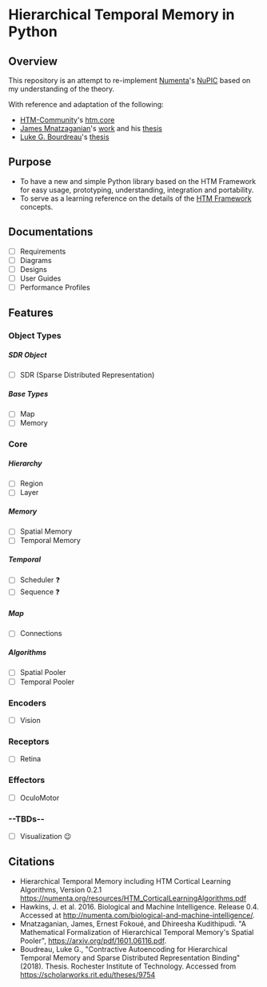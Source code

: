 
# Hierarchical Temporal Memory in Python
## Overview
This repository is an attempt to re-implement [Numenta](https://numenta.com/)'s [NuPIC](https://github.com/numenta/nupic.core) based on my understanding of the theory.

With reference and adaptation of the following:
* [HTM-Community](https://numenta.org/)'s [htm.core](https://github.com/htm-community/htm.core)
* [James Mnatzaganian](https://techtorials.me/)'s [work](https://github.com/tehtechguy/mHTM) and his [thesis](https://scholarworks.rit.edu/theses/9012/)
* [Luke G. Bourdreau](lgb9267@rit.edu)'s [thesis](https://scholarworks.rit.edu/theses/9754/)

## Purpose
* To have a new and simple Python library based on the HTM Framework for easy usage, prototyping,  understanding, integration and portability.
* To serve as a learning reference on the details of the [HTM Framework](https://numenta.com/blog/2019/01/16/the-thousand-brains-theory-of-intelligence/) concepts.

## Documentations
- [ ] Requirements
- [ ] Diagrams
- [ ] Designs
- [ ] User Guides
- [ ] Performance Profiles

## Features

### Object Types
##### SDR Object
- [ ] SDR (Sparse Distributed Representation)
##### Base Types
- [ ] Map
- [ ] Memory

### Core
##### Hierarchy
- [ ] Region
- [ ] Layer
##### Memory
- [ ] Spatial Memory
- [ ] Temporal Memory
##### Temporal
- [ ] Scheduler :question:
- [ ] Sequence :question:
##### Map
- [ ] Connections
##### Algorithms
- [ ] Spatial Pooler
- [ ] Temporal Pooler

### Encoders
- [ ] Vision

### Receptors
- [ ] Retina

### Effectors
- [ ] OculoMotor

### --TBDs--
- [ ] Visualization :wink:

## Citations
* Hierarchical Temporal Memory including HTM Cortical Learning Algorithms, Version 0.2.1 https://numenta.org/resources/HTM_CorticalLearningAlgorithms.pdf
* Hawkins, J. et al. 2016. Biological and Machine Intelligence. Release 0.4. Accessed at http://numenta.com/biological-and-machine-intelligence/.
* Mnatzaganian, James, Ernest Fokoué, and Dhireesha Kudithipudi. "A Mathematical Formalization of Hierarchical Temporal Memory's Spatial Pooler", https://arxiv.org/pdf/1601.06116.pdf.
* Boudreau, Luke G., "Contractive Autoencoding for Hierarchical Temporal Memory and Sparse Distributed Representation Binding" (2018). Thesis. Rochester Institute of Technology. Accessed from https://scholarworks.rit.edu/theses/9754
